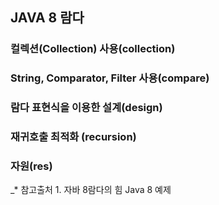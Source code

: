 ## JAVA 8 람다

### 컬렉션(Collection) 사용(collection)
### String, Comparator, Filter 사용(compare)
### 람다 표현식을 이용한 설계(design)
### 재귀호출 최적화 (recursion)
### 자원(res)

_* 참고출처 1. 자바 8람다의 힘 Java 8 예제 
